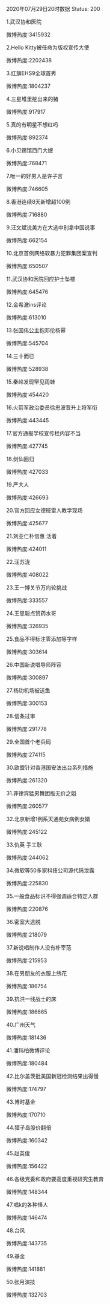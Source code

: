 2020年07月29日20时数据
Status: 200

1.武汉协和医院

微博热度:3415932

2.Hello Kitty被任命为版权宣传大使

微博热度:2202438

3.红旗EHS9全球首秀

微博热度:1804237

4.三星堆里挖出来的猪

微博热度:917917

5.真的有明星不想红吗

微博热度:892374

6.小贝踢馆西门大嫂

微博热度:768471

7.唯一的好男人是许子言

微博热度:746605

8.香港连续8天新增超100例

微博热度:716880

9.汪文斌说美方在大选中别拿中国说事

微博热度:662154

10.北京首例网络软暴力犯罪集团案宣判

微博热度:650507

11.武汉协和医院回应护士坠楼

微博热度:645476

12.金希澈ins评论

微博热度:613010

13.张国伟公主抱邓伦杨幂

微博热度:545704

14.三十而已

微博热度:528938

15.秦岭发现罕见雨蛙

微博热度:454420

16.火箭军政治委员徐忠波晋升上将军衔

微博热度:443445

17.官方通报学校宣传栏内容不当

微博热度:427745

18.剑仙回归

微博热度:427033

19.严大人

微博热度:426693

20.官方回应女德班雷人教学现场

微博热度:425677

21.刘亚仁朴信惠 活着

微博热度:424011

22.汪苏泷

微博热度:408022

23.王一博关节万向轮挑战

微博热度:333557

24.王思聪点赞药水哥

微博热度:326935

25.食品不得标注零添加等字样

微博热度:303614

26.中国新说唱导师阵容

微博热度:300897

27.杨玏机场被送鱼

微博热度:300153

28.信条过审

微博热度:291778

29.全国首个老兵码

微博热度:274115

30.欧盟针对香港国安法出台系列措施

微博热度:261320

31.菲律宾猛男舞团版无价之姐

微博热度:260577

32.北京新增1例系天通苑女病例女婿

微博热度:245122

33.仇英 手工耿

微博热度:244062

34.微软等50多家科技公司源代码泄露

微博热度:225830

35.一般食品标识不得强调适合特定人群

微博热度:220876

36.密室大逃脱

微博热度:218079

37.新说唱制作人没有朴宰范

微博热度:215953

38.在男朋友的衣服上绣花

微博热度:186754

39.抗洪一线战士的床

微博热度:186665

40.广州天气

微博热度:181436

41.潘玮柏微博评论

微博热度:180484

42.比尔盖茨批美国新冠检测结果出得慢

微博热度:174797

43.博时基金

微博热度:170710

44.獐子岛股价翻倍

微博热度:160342

45.赵英俊

微博热度:156422

46.各级党委和政府要高度重视研究生教育

微博热度:148344

47.唱k的各种怪人

微博热度:146474

48.台风

微博热度:143735

49.基金

微博热度:141881

50.张月演技

微博热度:132703

